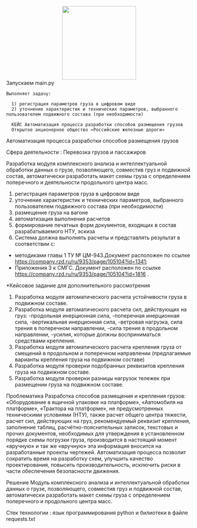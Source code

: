 <div id="header" align="center">
  <img src="https://media.giphy.com/media/hqU2KkjW5bE2v2Z7Q2/giphy.gif" width="200"/>
</div>
Запускаем main.py


    Выполняет задачу:

      1) регистрация параметров груза в цифровом виде
      2) уточнение характеристик и технических параметров, выбранного пользователем подвижного состава (при необходимости)

      КЕЙС Автоматизация процесса разработки способов размещения грузов 
      Открытое акционерное общество «Российские железные дороги»

    
Автоматизация процесса разработки способов размещения грузов

Сфера деятельности : Перевозка грузов и пассажиров

Разработка модуля комплексного анализа и интеллектуальной обработки данных о грузе, позволяющего, совместив груз и подвижной состав, автоматически разработать макет схемы груза с определением поперечного и деятельности продольного центра масс.


1) регистрация параметров груза в цифровом виде
2) уточнение характеристик и технических параметров, выбранного пользователем подвижного состава (при необходимости)
3) размещение груза на вагоне
4) автоматизация выполнения расчетов
5) формирование печатных форм документов, входящих в состав разрабатываемого НТУ, эскиза
6) Система должна выполнять расчеты и представлять результат в соответствии с:
- методиками главы 1 ТУ № ЦМ-943.Документ расположен по ссылке https://company.rzd.ru/ru/9353/page/105104?id=1341;
- Приложения 3 к СМГС. Документ расположен по ссылке https://company.rzd.ru/ru/9353/page/105104?id=1816 .

*Кейсовое задание для дополнительного рассмотрения
1. Разработка модуля автоматического расчета устойчивости груза в подвижном составе.
2. Разработка модуля автоматического расчета сил, действующих на груз:
-продольная инерционная сила,
-поперечная инерционная сила,
-вертикальная инерционная сила,
-ветровая нагрузка, сила трения в поперечном направлении,
-сила трения в продольном направлении,
-усилия, которые должны восприниматься средствами крепления.
3. Разработка модуля автоматического расчета крепления груза от смещений в продольном и поперечном
направлении (предлагаемые варианты крепления груза на подвижном составе)
4. Разработка модуля проверки подобранных реквизитов крепления груза на подвижном составе.
5. Разработка модуля проверки разницы нагрузок тележек при размещении груза на подвижном составе.

   
Проблематика
Разработка способов размещения и крепления грузов: «Оборудование в ящичной упаковке на
платформе», «Автомобиля на платформе», «Трактора на платформе», не предусмотренных техническими
условиями (НТУ), также расчет общего центра тяжести, расчет сил, действующих на груз, рекомендуемый
реквизит крепления, заполнение таблиц, расчётно-пояснительных записок, текстовых и прочих
документов, необходимых для утверждения в установленном порядке схемы погрузки груза,
производится в настоящий момент «вручную» и так же «вручную» эта информация вносится на
разработанные проекты чертежей.
Автоматизация процесса позволит сократить время на разработку схем, улучшить качество
проектирования, повысить производительность, исключить риски в части обеспечения безопасности
движения.




Решение
Модуль комплексного анализа и интеллектуальной
обработки данных о грузе, позволяющего, совместив
груз и подвижной состав, автоматически разработать
макет схемы груза с определением поперечного и
продольного центра масс.

Стек технологии : язык программирования python и билиотеки в файле requests.txt
